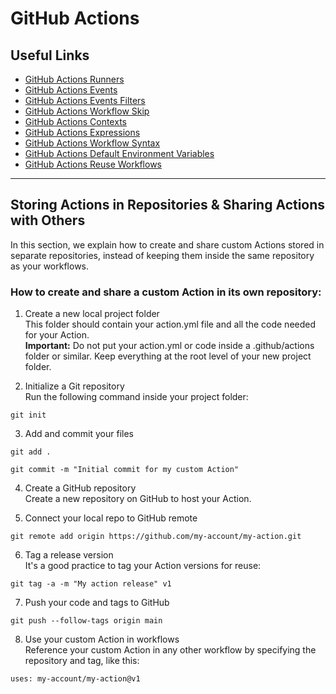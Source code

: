 # GitHub Actions

## Useful Links

- [GitHub Actions Runners](https://docs.github.com/en/actions/using-github-hosted-runners/about-github-hosted-runners/about-github-hosted-runners)
- [GitHub Actions Events](https://docs.github.com/en/actions/using-workflows/events-that-trigger-workflows)
- [GitHub Actions Events Filters](https://docs.github.com/en/actions/using-workflows/workflow-syntax-for-github-actions)
- [GitHub Actions Workflow Skip](https://docs.github.com/en/actions/managing-workflow-runs/skipping-workflow-runs)
- [GitHub Actions Contexts](https://docs.github.com/en/actions/learn-github-actions/contexts)
- [GitHub Actions Expressions](https://docs.github.com/en/actions/learn-github-actions/expressions)
- [GitHub Actions Workflow Syntax](https://docs.github.com/en/actions/using-workflows/workflow-syntax-for-github-actions)
- [GitHub Actions Default Environment Variables](https://docs.github.com/en/actions/learn-github-actions/variables#default-environment-variables)
- [GitHub Actions Reuse Workflows](https://docs.github.com/en/actions/using-workflows/reusing-workflows)

---

## Storing Actions in Repositories & Sharing Actions with Others

In this section, we explain how to create and share custom Actions stored in separate repositories, instead of keeping
them inside the same repository as your workflows.

### How to create and share a custom Action in its own repository:

1. Create a new local project folder  
   This folder should contain your action.yml file and all the code needed for your Action.  
   **Important:** Do not put your action.yml or code inside a .github/actions folder or similar. Keep everything at the
   root level of your new project folder.

2. Initialize a Git repository  
   Run the following command inside your project folder:

`git init`

3. Add and commit your files

`git add .`

`git commit -m "Initial commit for my custom Action"`

4. Create a GitHub repository  
   Create a new repository on GitHub to host your Action.

5. Connect your local repo to GitHub remote

`git remote add origin https://github.com/my-account/my-action.git`

6. Tag a release version  
   It's a good practice to tag your Action versions for reuse:

`git tag -a -m "My action release" v1`

7. Push your code and tags to GitHub

`git push --follow-tags origin main`

8. Use your custom Action in workflows  
   Reference your custom Action in any other workflow by specifying the repository and tag, like this:

`uses: my-account/my-action@v1`